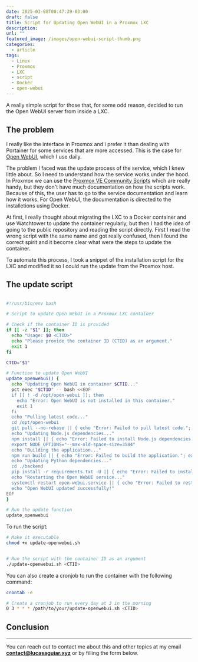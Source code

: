 ```yaml
---
date: 2025-03-08T00:47:39-03:00
draft: false
title: Script for Updating Open WebUI in a Proxmox LXC
description:
url: ""
featured_image: /images/open-webui-script-thumb.png
categories:
  - article
tags:
  - Linux
  - Proxmox
  - LXC
  - script
  - Docker
  - open-webui
---
```


A really simple script for those that, for some odd reason, decided to run the Open WebUI server from inside a LXC.

## The problem

I really like the interface in Proxmox and i prefer it than dealing with Portainer for some services that are more accessed. This is the case for [Open WebUI](https://docs.openwebui.com/), which I use daily.

The problem I faced was the update process of the service, which I knew little about. So I need to understand how the service works under the hood. In Proxmox we can use the [Proxmox VE Community Scripts](https://community-scripts.github.io/ProxmoxVE/scripts?id=openwebui) which are really handy, but they don't have much documentation on how the scripts work. Because of this, the user has to go to the service documentation and learn how it works. For Open WebUI, the documentation is directed to the installetions using Docker.

At first, I really thought about migrating the LXC to a Docker container and use Watchtower to update the container regularly, but then I had the idea of going to the public repository and reading the script directly. First I read the wrong script with the same name and got really confused, then I found the correct spirit and it become clear what were the steps to update the container.

To automate this process, I took a snippet of the installation script for the LXC and modified it so I could run the update from the Proxmox host.

## The update script

```bash

#!/usr/bin/env bash

# Script to update Open WebUI in a Proxmox LXC container

# Check if the container ID is provided
if [[ -z "$1" ]]; then
  echo "Usage: $0 <CTID>"
  echo "Please provide the container ID (CTID) as an argument."
  exit 1
fi

CTID="$1"

# Function to update Open WebUI
update_openwebui() {
  echo "Updating Open WebUI in container $CTID..."
  pct exec "$CTID" -- bash <<EOF
  if [[ ! -d /opt/open-webui ]]; then
    echo "Error: Open WebUI is not installed in this container."
    exit 1
  fi
  echo "Pulling latest code..."
  cd /opt/open-webui
  git pull --no-rebase || { echo "Error: Failed to pull latest code."; exit 1; }
  echo "Updating Node.js dependencies..."
  npm install || { echo "Error: Failed to install Node.js dependencies."; exit 1; }
  export NODE_OPTIONS="--max-old-space-size=3584"
  echo "Building the application..."
  npm run build || { echo "Error: Failed to build the application."; exit 1; }
  echo "Updating Python dependencies..."
  cd ./backend
  pip install -r requirements.txt -U || { echo "Error: Failed to install Python dependencies."; exit 1; }
  echo "Restarting the Open WebUI service..."
  systemctl restart open-webui.service || { echo "Error: Failed to restart the service."; exit 1; }
  echo "Open WebUI updated successfully!"
EOF
}

# Run the update function
update_openwebui

```

To run the script:

```bash
# Make it executable
chmod +x update-openwebui.sh


# Run the script with the container ID as an argument
./update-openwebui.sh <CTID>

```

You can also create a cronjob to run the container with the following command:

```bash
crontab -e

# Create a cronjob to run every day at 3 in the morning
0 3 * * * /path/to/your/update-openwebui.sh <CTID>

```

## Conclusion

---
You can reach out to contact me about this and other topics at my email **<contact@lucasaguiar.xyz>** or by filling the form below.
